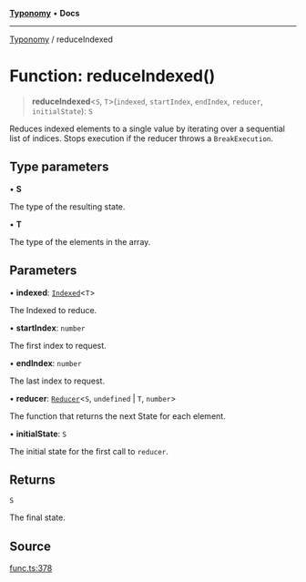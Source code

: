[**Typonomy**](../README.md) • **Docs**

***

[Typonomy](../globals.md) / reduceIndexed

# Function: reduceIndexed()

> **reduceIndexed**\<`S`, `T`\>(`indexed`, `startIndex`, `endIndex`, `reducer`, `initialState`): `S`

Reduces indexed elements to a single value by iterating over a sequential list of indices.
Stops execution if the reducer throws a `BreakExecution`.

## Type parameters

• **S**

The type of the resulting state.

• **T**

The type of the elements in the array.

## Parameters

• **indexed**: [`Indexed`](../type-aliases/Indexed.md)\<`T`\>

The Indexed to reduce.

• **startIndex**: `number`

The first index to request.

• **endIndex**: `number`

The last index to request.

• **reducer**: [`Reducer`](../type-aliases/Reducer.md)\<`S`, `undefined` \| `T`, `number`\>

The function that returns the next State for each element.

• **initialState**: `S`

The initial state for the first call to `reducer`.

## Returns

`S`

The final state.

## Source

[func.ts:378](https://github.com/softcraft-development/typonomy/blob/b0e16bd041f316a076ebba1edb1d4cf521b110ee/src/func.ts#L378)
